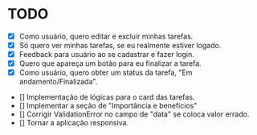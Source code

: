 # TODO

- [x] Como usuário, quero editar e excluir minhas tarefas.
- [x] Só quero ver minhas tarefas, se eu realmente estiver logado.
- [x] Feedback para usuário ao se cadastrar e fazer login.
- [x] Quero que apareça um botão para eu finalizar a tarefa.
- [x] Como usuário, quero obter um status da tarefa, "Em andamento/Finalizada".
- [] Implementação de lógicas para o card das tarefas.
- [] Implementar a seção de "Importância e benefícios"
- [] Corrigir ValidationError no campo de "data" se coloca valor errado.
- [] Tornar a aplicação responsiva.